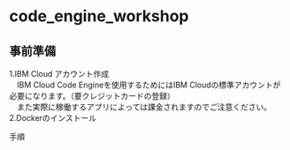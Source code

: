 # code_engine_workshop

## 事前準備
1.IBM Cloud アカウント作成<br>
　IBM Cloud Code Engineを使用するためにはIBM Cloudの標準アカウントが必要になります。（要クレジットカードの登録）<br>
　また実際に稼働するアプリによっては課金されますのでご注意ください。<br>
2.Dockerのインストール

手順

